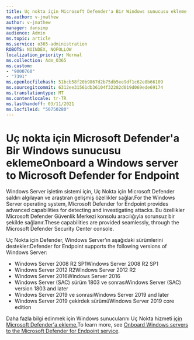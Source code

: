 ```yaml
---
title: Uç nokta için Microsoft Defender'a Bir Windows sunucusu ekleme
ms.author: v-jmathew
author: v-jmathew
manager: dansimp
audience: Admin
ms.topic: article
ms.service: o365-administration
ROBOTS: NOINDEX, NOFOLLOW
localization_priority: Normal
ms.collection: Adm_O365
ms.custom:
- "9000760"
- "7391"
ms.openlocfilehash: 51bcb58f20b9867d2b75db5ee9df1c62e8b66109
ms.sourcegitcommit: 6312ee31561db36104f32282d019d069ede69174
ms.translationtype: MT
ms.contentlocale: tr-TR
ms.lasthandoff: 03/11/2021
ms.locfileid: "50750280"
---
```

# <a name="onboard-a-windows-server-to-microsoft-defender-for-endpoint"></a><span data-ttu-id="623f6-102">Uç nokta için Microsoft Defender'a Bir Windows sunucusu ekleme</span><span class="sxs-lookup"><span data-stu-id="623f6-102">Onboard a Windows server to Microsoft Defender for Endpoint</span></span>

<span data-ttu-id="623f6-103">Windows Server işletim sistemi için, Uç Nokta için Microsoft Defender saldırı algılayan ve araştıran gelişmiş özellikler sağlar.</span><span class="sxs-lookup"><span data-stu-id="623f6-103">For the Windows Server operating system, Microsoft Defender for Endpoint provides advanced capabilities for detecting and investigating attacks.</span></span> <span data-ttu-id="623f6-104">Bu özellikler Microsoft Defender Güvenlik Merkezi konsolu aracılığıyla sorunsuz bir şekilde sağlanır.</span><span class="sxs-lookup"><span data-stu-id="623f6-104">These capabilities are provided seamlessly, through the Microsoft Defender Security Center console.</span></span>

<span data-ttu-id="623f6-105">Uç Nokta için Defender, Windows Server'ın aşağıdaki sürümlerini destekler:</span><span class="sxs-lookup"><span data-stu-id="623f6-105">Defender for Endpoint supports the following versions of Windows Server:</span></span>

- <span data-ttu-id="623f6-106">Windows Server 2008 R2 SP1</span><span class="sxs-lookup"><span data-stu-id="623f6-106">Windows Server 2008 R2 SP1</span></span>
- <span data-ttu-id="623f6-107">Windows Server 2012 R2</span><span class="sxs-lookup"><span data-stu-id="623f6-107">Windows Server 2012 R2</span></span>
- <span data-ttu-id="623f6-108">Windows Server 2016</span><span class="sxs-lookup"><span data-stu-id="623f6-108">Windows Server 2016</span></span>
- <span data-ttu-id="623f6-109">Windows Server (SAC) sürüm 1803 ve sonrası</span><span class="sxs-lookup"><span data-stu-id="623f6-109">Windows Server (SAC) version 1803 and later</span></span>
- <span data-ttu-id="623f6-110">Windows Server 2019 ve sonrası</span><span class="sxs-lookup"><span data-stu-id="623f6-110">Windows Server 2019 and later</span></span>
- <span data-ttu-id="623f6-111">Windows Server 2019 çekirdek sürümü</span><span class="sxs-lookup"><span data-stu-id="623f6-111">Windows Server 2019 core edition</span></span>

<span data-ttu-id="623f6-112">Daha fazla bilgi edinmek için Windows sunucularını Uç Nokta hizmeti [için Microsoft Defender'a ekleme.](https://go.microsoft.com/fwlink/?linkid=2143627)</span><span class="sxs-lookup"><span data-stu-id="623f6-112">To learn more, see [Onboard Windows servers to the Microsoft Defender for Endpoint service](https://go.microsoft.com/fwlink/?linkid=2143627).</span></span>
